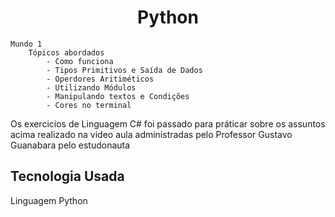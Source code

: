 <h1 align="center">Python</h1>
 
 	Mundo 1
 		Tópicos abordados
 			- Como funciona
 			- Tipos Primitivos e Saída de Dados
 			- Operdores Aritiméticos
 			- Utilizando Módulos
 			- Manipulando textos e Condições
 			- Cores no terminal


<p>Os exercicios de Linguagem C# foi passado para práticar sobre os assuntos acima realizado na video aula administradas pelo Professor Gustavo Guanabara pelo estudonauta</p>

<h2>Tecnologia Usada</h2>
<p>Linguagem Python</p>